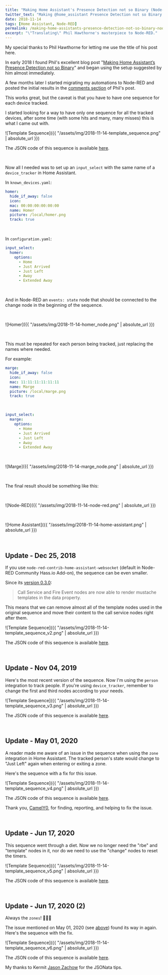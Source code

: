 ```yaml
---
title: "Making Home Assistant's Presence Detection not so Binary (Node-RED version)"
twitter_text: "Making @home_assistant Presence Detection not so Binary (@NodeRED version)"
date: 2018-11-14
tags: [Home Assistant, Node-RED]
permalink: /making-home-assistants-presence-detection-not-so-binary-node-red-version/
excerpt: "\"Translating\" Phil Hawthorne's masterpiece to Node-RED."
---
```

<!-- markdownlint-disable html -->
My special thanks to Phil Hawthorne for letting me use the title of his post here.

In early 2018 I found Phil's excellent blog post "[Making Home Assistant’s Presence Detection not so Binary](https://philhawthorne.com/making-home-assistants-presence-detection-not-so-binary/)" and began using the setup suggested by him almost immediately.

A few months later I started migrating my automations to Node-RED and posted the initial results in the [comments section](https://philhawthorne.com/making-home-assistants-presence-detection-not-so-binary/#comment-3945751887) of Phil's post.

This works great, but the caveat is that you have to have one sequence for each device tracked.

I started looking for a way to have only one sequence for all the tracked devices, after some time (with some hits and many, many misses) this is what I came out with.

![Template Sequence]({{ "/assets/img/2018-11-14-template_sequence.png" | absolute_url }})

The JSON code of this sequence is available <a href="/download/making-home-assistants-presence-detection-not-so-binary-node-red-version-v1.json" download target="_blank">here</a>.

<br />

Now all I needed was to set up an `input_select` with the same name of a `device_tracker` in Home Assistant.

In `known_devices.yaml`:

```yaml
homer:
  hide_if_away: false
  icon:
  mac: 00:00:00:00:00:00
  name: Homer
  picture: /local/homer.png
  track: true
```

<br />

In `configuration.yaml`:

```yaml
input_select:
  homer:
    options:
      - Home
      - Just Arrived
      - Just Left
      - Away
      - Extended Away
```

<br />

And in Node-RED an `events: state` node that should be connected to the change node in the beginning of the sequence.

<br />

![Homer]({{ "/assets/img/2018-11-14-homer_node.png" | absolute_url }})

<br />

This must be repeated for each person being tracked, just replacing the names where needed.

For example:

```yaml
marge:
  hide_if_away: false
  icon:
  mac: 11:11:11:11:11:11
  name: Marge
  picture: /local/marge.png
  track: true
```

<br />

```yaml
input_select:
  marge:
    options:
      - Home
      - Just Arrived
      - Just Left
      - Away
      - Extended Away
```

<br />

![Marge]({{ "/assets/img/2018-11-14-marge_node.png" | absolute_url }})

<br />

The final result should be something like this:

<br />

![Node-RED]({{ "/assets/img/2018-11-14-node-red.png" | absolute_url }})

<br />

![Home Assistant]({{ "/assets/img/2018-11-14-home-assistant.png" | absolute_url }})

<br />

## Update - Dec 25, 2018

If you use `node-red-contrib-home-assistant-websocket` (default in Node-RED Community Hass.io Add-on), the sequence can be even smaller.

Since its [version 0.3.0](https://github.com/zachowj/node-red-contrib-home-assistant-websocket/releases/tag/v0.3.0):

> Call Service and Fire Event nodes are now able to render mustache templates in the data property.

This means that we can remove almost all of the template nodes used in the original sequence and move their content to the call service nodes right after them.

![Template Sequence]({{ "/assets/img/2018-11-14-template_sequence_v2.png" | absolute_url }})

The JSON code of this sequence is available <a href="/download/making-home-assistants-presence-detection-not-so-binary-node-red-version-v2.json" download target="_blank">here</a>.

<br />

## Update - Nov 04, 2019

Here's the most recent version of the sequence. Now I'm using the `person` integration to track people. If you're using `device_tracker`, remember to change the first and third nodes according to your needs.

![Template Sequence]({{ "/assets/img/2018-11-14-template_sequence_v3.png" | absolute_url }})

The JSON code of this sequence is available <a href="/download/making-home-assistants-presence-detection-not-so-binary-node-red-version-v3.json" download target="_blank">here</a>.

<br />

## Update - May 01, 2020

A reader made me aware of an issue in the sequence when using the `zone` integration in Home Assistant. The tracked person's state would change to "Just Left" again when entering or exiting a zone.

Here's the sequence with a fix for this issue.

![Template Sequence]({{ "/assets/img/2018-11-14-template_sequence_v4.png" | absolute_url }})

The JSON code of this sequence is available <a href="/download/making-home-assistants-presence-detection-not-so-binary-node-red-version-v4.json" download target="_blank">here</a>.

Thank you, [CamelY0](https://disqus.com/by/camely0/), for finding, reporting, and helping to fix the issue.

<br />

## Update - Jun 17, 2020

This sequence went through a diet. Now we no longer need the "rbe" and "template" nodes in it, nor do we need to use the "change" nodes to reset the timers.

![Template Sequence]({{ "/assets/img/2018-11-14-template_sequence_v5.png" | absolute_url }})

The JSON code of this sequence is available <a href="/download/making-home-assistants-presence-detection-not-so-binary-node-red-version-v5.json" download target="_blank">here</a>.

<br />

## Update - Jun 17, 2020 (2)

Always the `zones`! 🤦🏼‍♂️

The issue mentioned on May 01, 2020 (see [above](#update---may-01-2020)) found its way in again. Here's the sequence with the fix.

![Template Sequence]({{ "/assets/img/2018-11-14-template_sequence_v6.png" | absolute_url }})

The JSON code of this sequence is available <a href="/download/making-home-assistants-presence-detection-not-so-binary-node-red-version-v6.json" download target="_blank">here</a>.

My thanks to Kermit [Jason Zachow](https://github.com/zachowj) for the JSONata tips.
